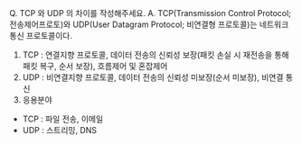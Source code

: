 Q. TCP 와 UDP 의 차이를 작성해주세요.
A. TCP(Transmission Control Protocol;전송제어프로토)와 UDP(User Datagram Protocol; 비연결형 프로토콜)는 네트워크 통신 프로토콜이다.
1. TCP : 연결지향 프로토콜, 데이터 전송의 신뢰성 보장(패킷 손실 시 재전송을 통해 패킷 복구, 순서 보장), 흐름제어 및 혼잡제어
2. UDP : 비연결지향 프로토콜, 데이터 전송의 신뢰성 미보장(순서 미보장), 비연결 통신
3. 응용분야
  - TCP : 파일 전송, 이메일
  - UDP : 스트리밍, DNS
